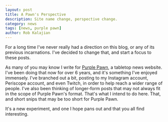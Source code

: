 ```yaml
---
layout: post
title: A Pawn's Perspective
description: Site name change, perspective change.
category: news
tags: [news, purple pawn]
author: Rob Kalajian
---
```


For a long time I've never really had a direction on this blog, or any of its previous incarnations. I've decided to change that, and start a focus to these posts.

As many of you may know I write for [Purple Pawn](http://purplepawn.com), a tabletop news website. I've been doing that now for over 6 years, and it's something I've enjoyed immensely. I've branched out a bit, posting to my Instagram account, Periscope account, and even Twitch, in order to help reach a wider range of people. I've also been thinking of longer-form posts that may not always fit in the scope of Purple Pawn's format. That's what I intend to do here. That, and short snips that may be too short for Purple Pawn.

It's a new experiment, and one I hope pans out and that you all find interesting.
